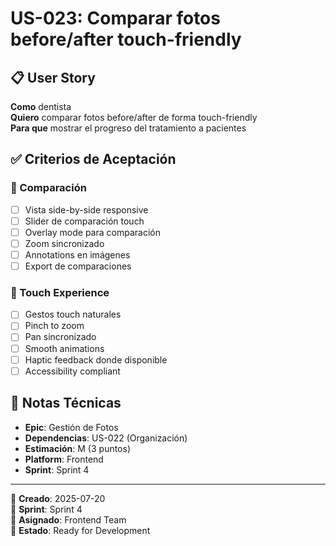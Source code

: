 # US-023: Comparar fotos before/after touch-friendly

## 📋 User Story
**Como** dentista  
**Quiero** comparar fotos before/after de forma touch-friendly  
**Para que** mostrar el progreso del tratamiento a pacientes

## ✅ Criterios de Aceptación

### 🔄 Comparación
- [ ] Vista side-by-side responsive
- [ ] Slider de comparación touch
- [ ] Overlay mode para comparación
- [ ] Zoom sincronizado
- [ ] Annotations en imágenes
- [ ] Export de comparaciones

### 📱 Touch Experience
- [ ] Gestos touch naturales
- [ ] Pinch to zoom
- [ ] Pan sincronizado
- [ ] Smooth animations
- [ ] Haptic feedback donde disponible
- [ ] Accessibility compliant

## 📝 Notas Técnicas
- **Epic**: Gestión de Fotos
- **Dependencias**: US-022 (Organización)
- **Estimación**: M (3 puntos)
- **Platform**: Frontend
- **Sprint**: Sprint 4

---

📅 **Creado**: 2025-07-20  
🎯 **Sprint**: Sprint 4  
👤 **Asignado**: Frontend Team  
🔄 **Estado**: Ready for Development